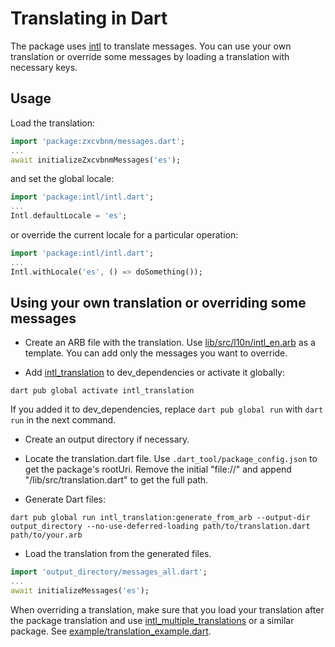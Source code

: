 # Translating in Dart

The package uses [intl](https://pub.dev/packages/intl) to translate messages.
You can use your own translation or override some messages by loading a
translation with necessary keys.

## Usage

Load the translation:

```dart
import 'package:zxcvbnm/messages.dart';
...
await initializeZxcvbnmMessages('es');
```

and set the global locale:

```dart
import 'package:intl/intl.dart';
...
Intl.defaultLocale = 'es';
```

or override the current locale for a particular operation:

```dart
import 'package:intl/intl.dart';
...
Intl.withLocale('es', () => doSomething());
```

## Using your own translation or overriding some messages

* Create an ARB file with the translation. Use
[lib/src/l10n/intl_en.arb](https://github.com/zeezooz/zxcvbnm/blob/main/lib/src/l10n/intl_en.arb)
as a template. You can add only the messages you want to override.

* Add [intl_translation](https://pub.dev/packages/intl_translation) to
dev_dependencies or activate it globally:

```shell
dart pub global activate intl_translation
```

If you added it to dev_dependencies, replace `dart pub global run` with `dart run`
in the next command.

* Create an output directory if necessary.

* Locate the translation.dart file. Use `.dart_tool/package_config.json` to get
the package's rootUri. Remove the initial "file://" and append
"/lib/src/translation.dart" to get the full path.

* Generate Dart files:

```shell
dart pub global run intl_translation:generate_from_arb --output-dir output_directory --no-use-deferred-loading path/to/translation.dart path/to/your.arb
```

* Load the translation from the generated files.

```dart
import 'output_directory/messages_all.dart';
...
await initializeMessages('es');
```

When overriding a translation, make sure that you load your translation after
the package translation and use
[intl_multiple_translations](https://pub.dev/packages/intl_multiple_translations)
or a similar package. See
[example/translation_example.dart](https://github.com/zeezooz/zxcvbnm/blob/main/example/translation_example.dart).

